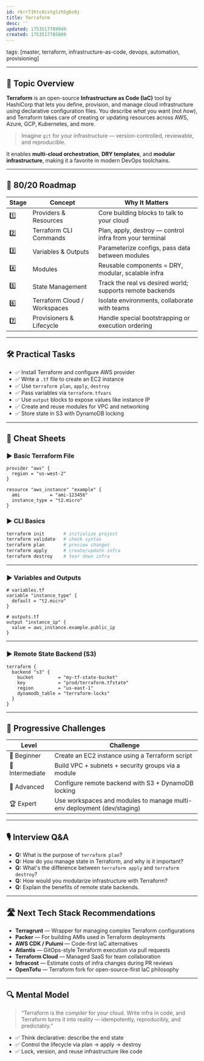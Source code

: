 ```yaml
---
id: rkrr71htc8istglzh5gbz0j
title: Terraform
desc: ''
updated: 1753517789949
created: 1753517785089
---
```

tags: [master, terraform, infrastructure-as-code, devops, automation, provisioning]

---

## 📌 Topic Overview

**Terraform** is an open-source **Infrastructure as Code (IaC)** tool by HashiCorp that lets you define, provision, and manage cloud infrastructure using declarative configuration files. You describe *what* you want (not *how*), and Terraform takes care of creating or updating resources across AWS, Azure, GCP, Kubernetes, and more.

> Imagine `git` for your infrastructure — version-controlled, reviewable, and reproducible.

It enables **multi-cloud orchestration**, **DRY templates**, and **modular infrastructure**, making it a favorite in modern DevOps toolchains.

---

## 🚀 80/20 Roadmap

| Stage | Concept                      | Why It Matters                                                   |
|-------|------------------------------|------------------------------------------------------------------|
| 1️⃣    | Providers & Resources        | Core building blocks to talk to your cloud                        |
| 2️⃣    | Terraform CLI Commands       | Plan, apply, destroy — control infra from your terminal           |
| 3️⃣    | Variables & Outputs          | Parameterize configs, pass data between modules                   |
| 4️⃣    | Modules                      | Reusable components = DRY, modular, scalable infra                |
| 5️⃣    | State Management             | Track the real vs desired world; supports remote backends         |
| 6️⃣    | Terraform Cloud / Workspaces | Isolate environments, collaborate with teams                      |
| 7️⃣    | Provisioners & Lifecycle     | Handle special bootstrapping or execution ordering                |

---

## 🛠️ Practical Tasks

- ✅ Install Terraform and configure AWS provider  
- ✅ Write a `.tf` file to create an EC2 instance  
- ✅ Use `terraform plan`, `apply`, `destroy`  
- ✅ Pass variables via `terraform.tfvars`  
- ✅ Use `output` blocks to expose values like instance IP  
- ✅ Create and reuse modules for VPC and networking  
- ✅ Store state in S3 with DynamoDB locking  

---

## 🧾 Cheat Sheets

### ▶️ Basic Terraform File

```hcl
provider "aws" {
  region = "us-west-2"
}

resource "aws_instance" "example" {
  ami           = "ami-123456"
  instance_type = "t2.micro"
}
````

### ▶️ CLI Basics

```bash
terraform init       # initialize project
terraform validate   # check syntax
terraform plan       # preview changes
terraform apply      # create/update infra
terraform destroy    # tear down infra
```

---

### ▶️ Variables and Outputs

```hcl
# variables.tf
variable "instance_type" {
  default = "t2.micro"
}

# outputs.tf
output "instance_ip" {
  value = aws_instance.example.public_ip
}
```

---

### ▶️ Remote State Backend (S3)

```hcl
terraform {
  backend "s3" {
    bucket         = "my-tf-state-bucket"
    key            = "prod/terraform.tfstate"
    region         = "us-east-1"
    dynamodb_table = "terraform-locks"
  }
}
```

---

## 🎯 Progressive Challenges

| Level           | Challenge                                                               |
| --------------- | ----------------------------------------------------------------------- |
| 🥉 Beginner     | Create an EC2 instance using a Terraform script                         |
| 🥈 Intermediate | Build VPC + subnets + security groups via a module                      |
| 🥇 Advanced     | Configure remote backend with S3 + DynamoDB locking                     |
| 🏆 Expert       | Use workspaces and modules to manage multi-env deployment (dev/staging) |

---

## 🎙️ Interview Q\&A

* **Q:** What is the purpose of `terraform plan`?
* **Q:** How do you manage state in Terraform, and why is it important?
* **Q:** What's the difference between `terraform apply` and `terraform destroy`?
* **Q:** How would you modularize infrastructure with Terraform?
* **Q:** Explain the benefits of remote state backends.

---

## 🛣️ Next Tech Stack Recommendations

* **Terragrunt** — Wrapper for managing complex Terraform configurations
* **Packer** — For building AMIs used in Terraform deployments
* **AWS CDK / Pulumi** — Code-first IaC alternatives
* **Atlantis** — GitOps-style Terraform execution via pull requests
* **Terraform Cloud** — Managed SaaS for team collaboration
* **Infracost** — Estimate costs of infra changes during PR reviews
* **OpenTofu** — Terraform fork for open-source-first IaC philosophy

---

## 🔍 Mental Model

> “Terraform is the *compiler* for your cloud. Write infra in code, and Terraform turns it into reality — idempotently, reproducibly, and predictably.”

* ✅ Think declarative: describe the end state
* ✅ Control the lifecycle via plan → apply → destroy
* ✅ Lock, version, and reuse infrastructure like code

